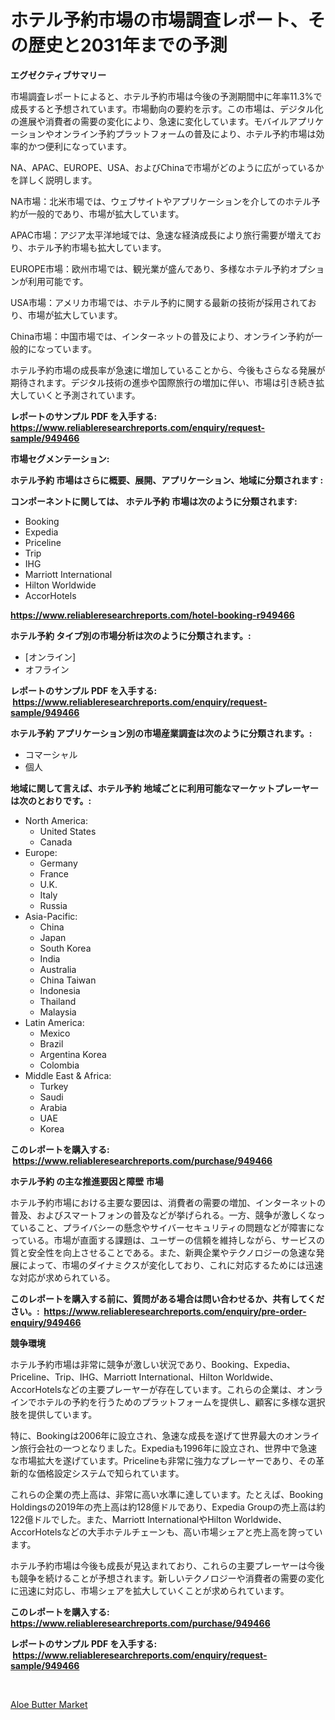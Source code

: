 <p><h1>ホテル予約市場の市場調査レポート、その歴史と2031年までの予測</h1></p><p><strong>エグゼクティブサマリー</strong></p>
<p><p>市場調査レポートによると、ホテル予約市場は今後の予測期間中に年率11.3%で成長すると予想されています。市場動向の要約を示す。この市場は、デジタル化の進展や消費者の需要の変化により、急速に変化しています。モバイルアプリケーションやオンライン予約プラットフォームの普及により、ホテル予約市場は効率的かつ便利になっています。</p><p>NA、APAC、EUROPE、USA、およびChinaで市場がどのように広がっているかを詳しく説明します。</p><p>NA市場：北米市場では、ウェブサイトやアプリケーションを介してのホテル予約が一般的であり、市場が拡大しています。</p><p>APAC市場：アジア太平洋地域では、急速な経済成長により旅行需要が増えており、ホテル予約市場も拡大しています。</p><p>EUROPE市場：欧州市場では、観光業が盛んであり、多様なホテル予約オプションが利用可能です。</p><p>USA市場：アメリカ市場では、ホテル予約に関する最新の技術が採用されており、市場が拡大しています。</p><p>China市場：中国市場では、インターネットの普及により、オンライン予約が一般的になっています。</p><p>ホテル予約市場の成長率が急速に増加していることから、今後もさらなる発展が期待されます。デジタル技術の進歩や国際旅行の増加に伴い、市場は引き続き拡大していくと予測されています。</p></p>
<p><strong>レポートのサンプル PDF を入手する: <a href="https://www.reliableresearchreports.com/enquiry/request-sample/949466">https://www.reliableresearchreports.com/enquiry/request-sample/949466</a></strong></p>
<p><strong>市場セグメンテーション:</strong></p>
<p><strong> ホテル予約 市場はさらに概要、展開、アプリケーション、地域に分類されます :</strong></p>
<p><strong>コンポーネントに関しては、 ホテル予約 市場は次のように分類されます: &nbsp;</strong></p>
<p><ul><li>Booking</li><li>Expedia</li><li>Priceline</li><li>Trip</li><li>IHG</li><li>Marriott International</li><li>Hilton Worldwide</li><li>AccorHotels</li></ul></p>
<p><strong><a href="https://www.reliableresearchreports.com/hotel-booking-r949466">https://www.reliableresearchreports.com/hotel-booking-r949466</a></strong></p>
<p><strong> ホテル予約 タイプ別の市場分析は次のように分類されます。:</strong></p>
<p><ul><li>[オンライン]</li><li>オフライン</li></ul></p>
<p><strong>レポートのサンプル PDF を入手する: &nbsp;<a href="https://www.reliableresearchreports.com/enquiry/request-sample/949466">https://www.reliableresearchreports.com/enquiry/request-sample/949466</a></strong></p>
<p><strong> ホテル予約 アプリケーション別の市場産業調査は次のように分類されます。:</strong></p>
<p><ul><li>コマーシャル</li><li>個人</li></ul></p>
<p><strong>地域に関して言えば、ホテル予約 地域ごとに利用可能なマーケットプレーヤーは次のとおりです。:</strong></p>
<p><ul>
    <li>
        North America:
        <ul>
            <li>United States</li>
            <li>Canada</li>
        </ul>
    </li>
    <li>
        Europe:
        <ul>
            <li>Germany</li>
            <li>France</li>
            <li>U.K.</li>
            <li>Italy</li>
            <li>Russia</li>
        </ul>
    </li>
    <li>
        Asia-Pacific:
        <ul>
            <li>China</li>
            <li>Japan</li>
            <li>South Korea</li>
            <li>India</li>
            <li>Australia</li>
            <li>China Taiwan</li>
            <li>Indonesia</li>
            <li>Thailand</li>
            <li>Malaysia</li>
        </ul>
    </li>
    <li>
        Latin America:
        <ul>
            <li>Mexico</li>
            <li>Brazil</li>
            <li>Argentina Korea</li>
            <li>Colombia</li>
        </ul>
    </li>
    <li>
        Middle East & Africa:
        <ul>
            <li>Turkey</li>
            <li>Saudi</li>
            <li>Arabia</li>
            <li>UAE</li>
            <li>Korea</li>
        </ul>
    </li>
    </ul></p>
<p><strong>このレポートを購入する: &nbsp;<a href="https://www.reliableresearchreports.com/purchase/949466">https://www.reliableresearchreports.com/purchase/949466</a></strong></p>
<p><strong>ホテル予約 の主な推進要因と障壁 市場</strong></p>
<p><p>ホテル予約市場における主要な要因は、消費者の需要の増加、インターネットの普及、およびスマートフォンの普及などが挙げられる。一方、競争が激しくなっていること、プライバシーの懸念やサイバーセキュリティの問題などが障害になっている。市場が直面する課題は、ユーザーの信頼を維持しながら、サービスの質と安全性を向上させることである。また、新興企業やテクノロジーの急速な発展によって、市場のダイナミクスが変化しており、これに対応するためには迅速な対応が求められている。</p></p>
<p><strong>このレポートを購入する前に、質問がある場合は問い合わせるか、共有してください。:&nbsp; <a href="https://www.reliableresearchreports.com/enquiry/pre-order-enquiry/949466">https://www.reliableresearchreports.com/enquiry/pre-order-enquiry/949466</a></strong></p>
<p><strong>競争環境</strong></p>
<p><p>ホテル予約市場は非常に競争が激しい状況であり、Booking、Expedia、Priceline、Trip、IHG、Marriott International、Hilton Worldwide、AccorHotelsなどの主要プレーヤーが存在しています。これらの企業は、オンラインでホテルの予約を行うためのプラットフォームを提供し、顧客に多様な選択肢を提供しています。</p><p>特に、Bookingは2006年に設立され、急速な成長を遂げて世界最大のオンライン旅行会社の一つとなりました。Expediaも1996年に設立され、世界中で急速な市場拡大を遂げています。Pricelineも非常に強力なプレーヤーであり、その革新的な価格設定システムで知られています。</p><p>これらの企業の売上高は、非常に高い水準に達しています。たとえば、Booking Holdingsの2019年の売上高は約128億ドルであり、Expedia Groupの売上高は約122億ドルでした。また、Marriott InternationalやHilton Worldwide、AccorHotelsなどの大手ホテルチェーンも、高い市場シェアと売上高を誇っています。</p><p>ホテル予約市場は今後も成長が見込まれており、これらの主要プレーヤーは今後も競争を続けることが予想されます。新しいテクノロジーや消費者の需要の変化に迅速に対応し、市場シェアを拡大していくことが求められています。</p></p>
<p><strong>このレポートを購入する: &nbsp; <a href="https://www.reliableresearchreports.com/purchase/949466">https://www.reliableresearchreports.com/purchase/949466</a></strong></p>
<p><strong>レポートのサンプル PDF を入手する: &nbsp;<a href="https://www.reliableresearchreports.com/enquiry/request-sample/949466">https://www.reliableresearchreports.com/enquiry/request-sample/949466</a></strong><strong></strong></p>
<p>&nbsp;</p>
<p><p><a href="https://crocus-run-b5a.notion.site/Insights-into-Aloe-Butter-Market-Size-Analysing-Market-Share-Trends-and-Growth-from-2024-to-2031-422828552a2244a98791f0ad2053859e">Aloe Butter Market</a></p></p>